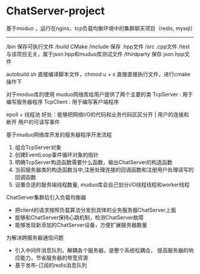 # ChatServer-project
基于moduo ，运行在nginx、tcp负载均衡环境中的集群聊天项目（redis, mysql）

----------------------------------------------------------------------
/bin 保存可执行文件
/build CMake 
/include 保存 .hpp文件
/src  .cpp文件
/test  与该项目无关，属于json.hpp和muduo库测试文件
/thirdparty  保存 json.hpp文件

autobuild.sh 直接编译脚本文件，chmod u + x  直接直接执行文件，进行cmake操作下



对于moduo库的使用
muduo网络库给用户提供了两个主要的类
TcpServer : 用于编写服务器程序
TcpClient : 用于编写客户端程序

epoll + 线程池 
好处：能够把网络I/O的代码和业务代码区区分开
                        | 用户的连接和断开 用户的可读写事件

基于muduo网络库开发的服务器程序开发流程
1. 组合TcpServer对象
2. 创建EventLoop事件循环对象的指针
3. 明确TcpServer构造函数需要什么函数，输出ChatServer的构造函数
4. 当前服务器类的构造函数当中,注册处理连接的回调函数和注册用户处理读写的回调函数
5. 设置合适的服务端线程数量, muduo库会自己划分i/O线程线程和worker线程



ChatServer集群后引入负载均衡器
- 把client的请求按照负载算法分发到具体的业务服务器ChatServer上面
- 能够和ChatServer保持心跳机制，检测ChatServer故障
- 能够发现新添加的ChatServer设备，方便扩展服务器数量



为解决跨服务器通信问题
- 引入中间件消息队列，解耦各个服务器，是整个系统松耦合， 提高服务器的响应能力，节省服务器的带宽资源
- 基于发布-订阅的redis消息队列

